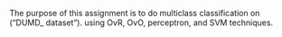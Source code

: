 The purpose of this assignment is to do multiclass classification on (“DUMD_ dataset”). using OvR, OvO, perceptron, and SVM techniques.

